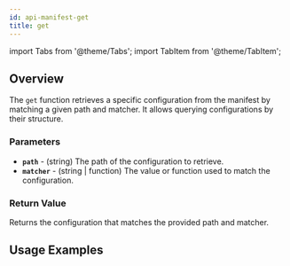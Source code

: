 ```yaml
---
id: api-manifest-get
title: get
---
```


import Tabs from '@theme/Tabs';
import TabItem from '@theme/TabItem';

## Overview
The `get` function retrieves a specific configuration from the manifest by matching a given path and matcher. It allows querying configurations by their structure.

### Parameters
- **`path`** - (string) The path of the configuration to retrieve.
- **`matcher`** - (string | function) The value or function used to match the configuration.

### Return Value
Returns the configuration that matches the provided path and matcher.

## Usage Examples